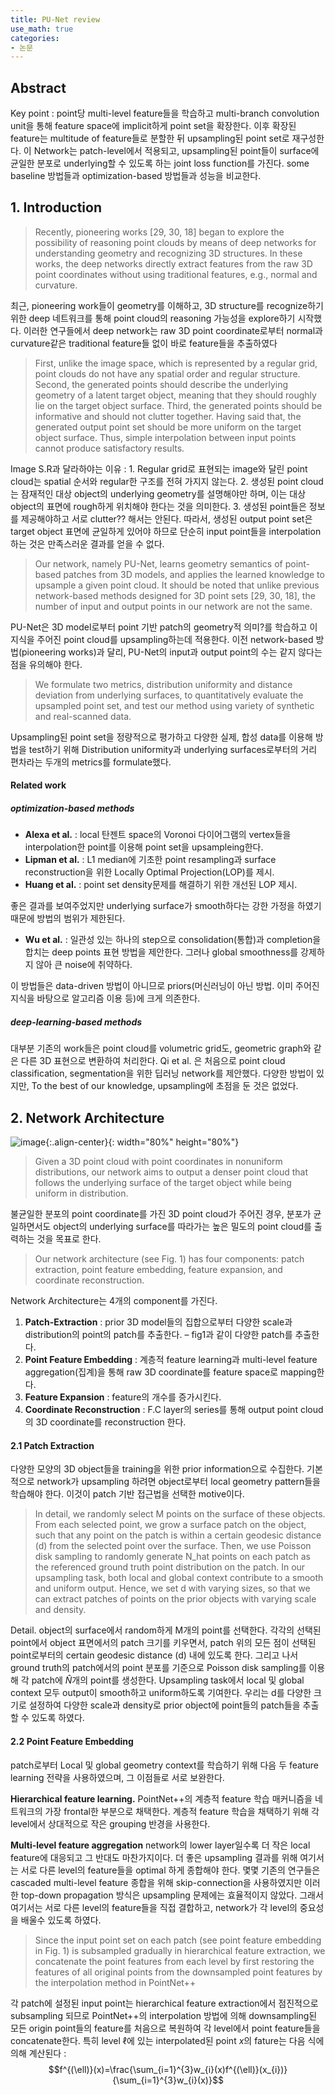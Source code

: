 ```yaml
---
title: PU-Net review
use_math: true
categories:
- 논문
---
```


## Abstract
Key point : point당 multi-level feature들을 학습하고 multi-branch convolution unit을 통해 feature space에 implicit하게 point set을 확장한다. 이후 확장된 feature는 multitude of feature들로 분할한 뒤 upsampling된 point set로 재구성한다. 이 Network는 patch-level에서 적용되고, upsampling된 point들이 surface에 균일한 분포로 underlying할 수 있도록 하는 joint loss function를 가진다. some baseline 방법들과 optimization-based 방법들과 성능을 비교한다.

## 1. Introduction
> Recently, pioneering works [29, 30, 18] began to explore the possibility of reasoning point clouds by means of deep networks for understanding geometry and recognizing 3D structures. In these works, the deep networks directly extract features from the raw 3D point coordinates without using traditional features, e.g., normal and curvature.

최근, pioneering work들이 geometry를 이해하고, 3D structure를 recognize하기 위한 deep 네트워크를 통해 point cloud의 reasoning 가능성을 explore하기 시작했다. 이러한 연구들에서 deep network는 raw 3D point coordinate로부터 normal과 curvature같은 traditional feature들 없이 바로 feature들을 추출하였다

> First, unlike the image space, which is represented by a regular grid, point clouds do not have any spatial order and regular structure. Second, the generated points should describe the underlying geometry of a latent target object, meaning that they should roughly lie on the target object surface. Third, the generated points should be informative and should not clutter together. Having said that, the generated output point set should be more uniform on the target object surface. Thus, simple interpolation between input points cannot produce satisfactory results.

Image S.R과 달라하야는 이유 : 1. Regular grid로 표현되는 image와 달린 point cloud는 spatial 순서와 regular한 구조를 전혀 가지지 않는다. 2. 생성된 point cloud는 잠재적인 대상 object의 underlying geometry를 설명해야만 하며, 이는 대상 object의 표면에 rough하게 위치해야 한다는 것을 의미한다. 3. 생성된 point들은 정보를 제공해야하고 서로 clutter?? 해서는 안된다. 따라서, 생성된 output point set은 target object 표면에 균일하게 있어야 하므로 단순히 input point들을 interpolation 하는 것은 만족스러운 결과를 얻을 수 없다.

> Our network, namely PU-Net, learns geometry semantics of point-based patches from 3D models, and applies the learned knowledge to upsample a given point cloud. It should be noted that unlike previous network-based methods designed for 3D point sets [29, 30, 18], the number of input and output points in our network are not the same.

PU-Net은 3D model로부터 point 기반 patch의 geometry적 의미?를 학습하고 이 지식을 주어진 point cloud를 upsampling하는데 적용한다. 이전 network-based 방법(pioneering works)과 달리, PU-Net의 input과 output point의 수는 같지 않다는 점을 유의해야 한다.

> We formulate two metrics, distribution uniformity and distance deviation from underlying surfaces, to quantitatively evaluate the upsampled point set, and test our method using variety of synthetic and real-scanned data.

Upsampling된 point set을 정량적으로 평가하고 다양한 실제, 합성 data를 이용해 방법을 test하기 위해 Distribution uniformity과 underlying surfaces로부터의 거리 편차라는 두개의 metrics를 formulate했다.

#### Related work
##### optimization-based methods
- **Alexa et al.** : local 탄젠트 space의 Voronoi 다이어그램의 vertex들을 interpolation한 point를 이용해 point set을 upsampleing한다.
- **Lipman et al.** : L1 median에 기초한 point resampling과 surface reconstruction을 위한 Locally Optimal Projection(LOP)를 제시.
- **Huang et al.** : point set density문제를 해결하기 위한 개선된 LOP 제시.

좋은 결과를 보여주었지만 underlying surface가 smooth하다는 강한 가정을 하였기 때문에 방법의 범위가 제한된다.

- **Wu et al.** : 일관성 있는 하나의 step으로 consolidation(통합)과 completion을 합치는 deep points 표현 방법을 제안한다. 그러나 global smoothness를 강제하지 않아 큰 noise에 취약하다.

이 방법들은 data-driven 방법이 아니므로 priors(머신러닝이 아닌 방법. 이미 주어진 지식을 바탕으로 알고리즘 이용 등)에 크게 의존한다.

##### deep-learning-based methods
대부분 기존의 work들은 point cloud를 volumetric grid도, geometric graph와 같은 다른 3D 표현으로 변환하여 처리한다. Qi et al. 은 처음으로 point cloud classification, segmentation을 위한 딥러닝 network를 제안했다. 다양한 방법이 있지만, To the best of our knowledge, upsampling에 초점을 둔 것은 없었다.

## 2. Network Architecture
![image](https://user-images.githubusercontent.com/79836443/132798267-c60cfc2d-e67d-48b7-8113-cd495d5ea480.png){:.align-center}{: width="80%" height="80%"}

> Given a 3D point cloud with point coordinates in nonuniform distributions, our network aims to output a denser point cloud that follows the underlying surface of the target object while being uniform in distribution.

불균일한 분포의 point coordinate를 가진 3D point cloud가 주어진 경우, 분포가 균일하면서도 object의 underlying surface를 따라가는 높은 밀도의 point cloud를 출력하는 것을 목표로 한다.

> Our network architecture (see Fig. 1) has four components: patch extraction, point feature embedding, feature expansion, and coordinate reconstruction.

Network Architecture는 4개의 component를 가진다. 
1.	**Patch-Extraction** : prior 3D model들의 집합으로부터 다양한 scale과 distribution의 point의 patch를 추출한다. – fig1과 같이 다양한 patch를 추출한다.
2. **Point Feature Embedding** : 계층적 feature learning과 multi-level feature aggregation(집계)을 통해 raw 3D coordinate를 feature space로 mapping한다.
3.	**Feature Expansion** : feature의 개수를 증가시킨다.
4.	**Coordinate Reconstruction** : F.C layer의 series를 통해 output point cloud의 3D coordinate를 reconstruction 한다.

#### 2.1 Patch Extraction
다양한 모양의 3D object들을 training을 위한 prior information으로 수집한다. 기본적으로 network가 upsampling 하려면 object로부터 local geometry pattern들을 학습해야 한다. 이것이 patch 기반 접근법을 선택한 motive이다.

> In detail, we randomly select M points on the surface of these objects. From each selected point, we grow a surface patch on the object, such that any point on the patch is within a certain geodesic distance (d) from the selected point over the surface. Then, we use Poisson disk sampling to randomly generate N_hat points on each patch as the referenced ground truth point distribution on the patch. In our upsampling task, both local and global context contribute to a smooth and uniform output. Hence, we set d with varying sizes, so that we can extract patches of points on the prior objects with varying scale and density.

Detail. object의 surface에서 random하게 M개의 point를 선택한다. 각각의 선택된 point에서 object 표면에서의 patch 크기를 키우면서, patch 위의 모든 점이 선택된 point로부터의 certain geodesic distance (d) 내에 있도록 한다. 그리고 나서 ground truth의 patch에서의 point 분포를 기준으로 Poisson disk sampling를 이용해 각 patch에 $\widehat{N}$개의 point를 생성한다. Upsampling task에서 local 및 global context 모두 output이 smooth하고 uniform하도록 기여한다. 우리는 d를 다양한 크기로 설정하여 다양한 scale과 density로 prior object에 point들의 patch들을 추출할 수 있도록 하였다.

#### 2.2	Point Feature Embedding
patch로부터 Local 및 global geometry context를 학습하기 위해 다음 두 feature learning 전략을 사용하였으며, 그 이점들로 서로 보완한다.

**Hierarchical feature learning.** PointNet++의 계층적 feature 학습 매커니즘을 네트워크의 가장 frontal한 부분으로 채택한다. 계층적 feature 학습을 채택하기 위해 각 level에서 상대적으로 작은 grouping 반경을 사용한다.

**Multi-level feature aggregation** network의 lower layer일수록 더 작은 local feature에 대응되고 그 반대도 마찬가지이다. 더 좋은 upsampling 결과를 위해 여기서는 서로 다른 level의 feature들을 optimal 하게 종합해야 한다.  몇몇 기존의 연구들은 cascaded multi-level feature 종합을 위해 skip-connection을 사용하였지만 이러한 top-down propagation 방식은 upsampling 문제에는 효율적이지 않았다. 그래서 여기서는  서로 다른 level의 feature들을 직접 결합하고, network가 각 level의 중요성을 배울수 있도록 하였다.

> Since the input point set on each patch (see point feature embedding in Fig. 1) is subsampled gradually in hierarchical feature extraction, we concatenate the point features from each level by first restoring the features of all original points from the downsampled point features by the interpolation method in PointNet++

각 patch에 설정된 input point는 hierarchical feature extraction에서 점진적으로 subsampling 되므로 PointNet++의 interpolation 방법에 의해 downsampling된 모든 origin point들의 feature를 처음으로 복원하여 각 level에서 point feature들을 concatenate한다. 특히 level $\ell$에 있는 interpolated된 point $x$의 fature는 다음 식에 의해 계산된다 :
$$f^{(\ell)}(x)=\frac{\sum_{i=1}^{3}w_{i}(x)f^{(\ell)}(x_{i})}{\sum_{i=1}^{3}w_{i}(x)}$$
